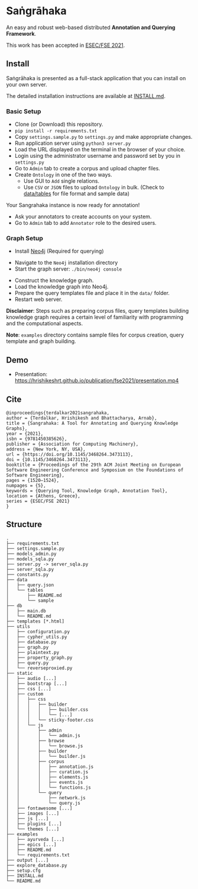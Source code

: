 # Saṅgrāhaka

An easy and robust web-based distributed **Annotation and Querying Framework**.

This work has been accepted in [ESEC/FSE 2021](https://2021.esec-fse.org/).

## Install

Saṅgrāhaka is presented as a full-stack application that you can install on your own server.

The detailed installation instructions are available at [INSTALL.md](INSTALL.md).

### Basic Setup

* Clone (or Download) this repository.
* `pip install -r requirements.txt`
* Copy `settings.sample.py` to `settings.py` and make appropriate changes.
* Run application server using `python3 server.py`
* Load the URL displayed on the terminal in the browser of your choice.
* Login using the administrator username and password set by you in `settings.py`
* Go to `Admin` tab to create a corpus and upload chapter files.
* Create `Ontology` in one of the two ways.
  - Use GUI to `Add` single relations.
  - Use `CSV` or `JSON` files to upload `Ontology` in bulk. (Check to [data/tables](data/tables) for file format and sample data)

Your Sangrahaka instance is now ready for annotation!

* Ask your annotators to create accounts on your system.
* Go to `Admin` tab to add `Annotator` role to the desired users.

### Graph Setup

*  Install [Neo4j](https://neo4j.com/download-center/#community) (Required for querying)
  - Navigate to the `Neo4j` installation directory
  - Start the graph server: `./bin/neo4j console`
* Construct the knowledge graph.
* Load the knowledge graph into Neo4j.
* Prepare the query templates file and place it in the `data/` folder.
* Restart web server.

**Disclaimer**: Steps such as preparing corpus files, query templates building knowledge graph requires
a certain level of familiarity with programming and the computational aspects.

**Note**: `examples` directory contains sample files for corpus creation, query template and graph building.

## Demo

* Presentation: https://hrishikeshrt.github.io/publication/fse2021/presentation.mp4

## Cite

```
@inproceedings{terdalkar2021sangrahaka,
author = {Terdalkar, Hrishikesh and Bhattacharya, Arnab},
title = {Sangrahaka: A Tool for Annotating and Querying Knowledge Graphs},
year = {2021},
isbn = {9781450385626},
publisher = {Association for Computing Machinery},
address = {New York, NY, USA},
url = {https://doi.org/10.1145/3468264.3473113},
doi = {10.1145/3468264.3473113},
booktitle = {Proceedings of the 29th ACM Joint Meeting on European Software Engineering Conference and Symposium on the Foundations of Software Engineering},
pages = {1520–1524},
numpages = {5},
keywords = {Querying Tool, Knowledge Graph, Annotation Tool},
location = {Athens, Greece},
series = {ESEC/FSE 2021}
}
```

## Structure

```
.
├── requirements.txt
├── settings.sample.py
├── models_admin.py
├── models_sqla.py
├── server.py -> server_sqla.py
├── server_sqla.py
├── constants.py
├── data
│   ├── query.json
│   └── tables
│       ├── README.md
│       └── sample
├── db
│   ├── main.db
│   └── README.md
├── templates [*.html]
├── utils
│   ├── configuration.py
│   ├── cypher_utils.py
│   ├── database.py
│   ├── graph.py
│   ├── plaintext.py
│   ├── property_graph.py
│   ├── query.py
│   └── reverseproxied.py
├── static
│   ├── audio [...]
│   ├── bootstrap [...]
│   ├── css [...]
│   ├── custom
│   │   ├── css
│   │   │   ├── builder
│   │   │   │   ├── builder.css
│   │   │   │   └── [...]
│   │   │   └── sticky-footer.css
│   │   └── js
│   │       ├── admin
│   │       │   └── admin.js
│   │       ├── browse
│   │       │   └── browse.js
│   │       ├── builder
│   │       │   └── builder.js
│   │       ├── corpus
│   │       │   ├── annotation.js
│   │       │   ├── curation.js
│   │       │   ├── elements.js
│   │       │   ├── events.js
│   │       │   └── functions.js
│   │       └── query
│   │           ├── network.js
│   │           └── query.js
│   ├── fontawesome [...]
│   ├── images [...]
│   ├── js [...]
│   ├── plugins [...]
│   └── themes [...]
├── examples
│   ├── ayurveda [...]
│   ├── epics [...]
│   ├── README.md
│   └── requirements.txt
├── output [...]
├── explore_database.py
├── setup.cfg
├── INSTALL.md
└── README.md
```